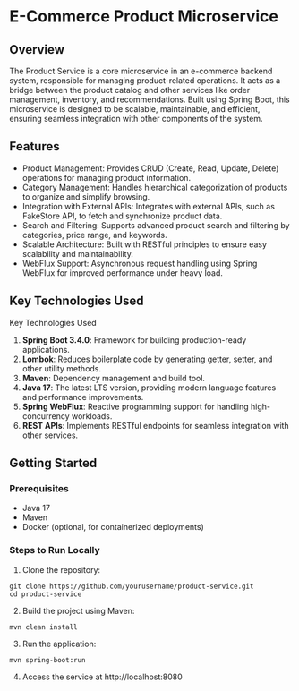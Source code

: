 # E-Commerce Product Microservice

## Overview
The Product Service is a core microservice in an e-commerce backend system, responsible for managing product-related
operations. It acts as a bridge between the product catalog and other services like order management, inventory, and
recommendations. Built using Spring Boot, this microservice is designed to be scalable, maintainable, and efficient,
ensuring seamless integration with other components of the system.

## Features
- Product Management: Provides CRUD (Create, Read, Update, Delete) operations for managing product information. 
- Category Management: Handles hierarchical categorization of products to organize and simplify browsing. 
- Integration with External APIs: Integrates with external APIs, such as FakeStore API, to fetch and synchronize product data. 
- Search and Filtering: Supports advanced product search and filtering by categories, price range, and keywords. 
- Scalable Architecture: Built with RESTful principles to ensure easy scalability and maintainability. 
- WebFlux Support: Asynchronous request handling using Spring WebFlux for improved performance under heavy load.

## Key Technologies Used
Key Technologies Used

1. **Spring Boot 3.4.0**: Framework for building production-ready applications. 
2. **Lombok**: Reduces boilerplate code by generating getter, setter, and other utility methods.
3. **Maven**: Dependency management and build tool. 
4. **Java 17**: The latest LTS version, providing modern language features and performance improvements. 
5. **Spring WebFlux**: Reactive programming support for handling high-concurrency workloads. 
6. **REST APIs**: Implements RESTful endpoints for seamless integration with other services.

## Getting Started

### Prerequisites

- Java 17 
- Maven 
- Docker (optional, for containerized deployments)

### Steps to Run Locally

1. Clone the repository:

```
git clone https://github.com/yourusername/product-service.git
cd product-service
```


2. Build the project using Maven:
```
mvn clean install

```
3. Run the application:

```
mvn spring-boot:run
```
4. Access the service at http://localhost:8080
